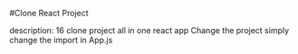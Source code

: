 #Clone React Project

description: 16 clone project all in one react app
Change the project simply change the import in App.js
